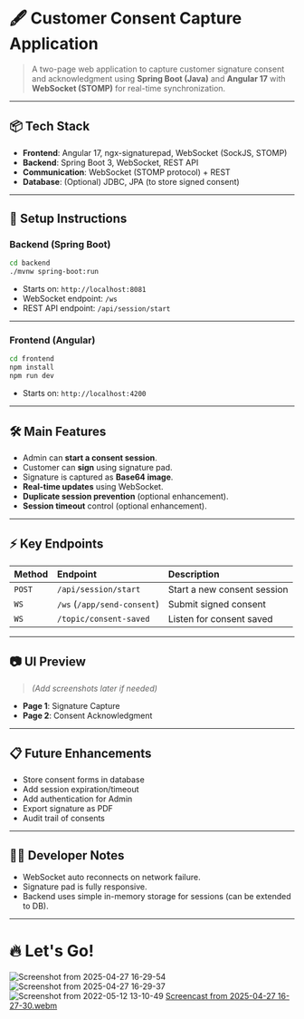 # 🖋️ Customer Consent Capture Application

> A two-page web application to capture customer signature consent and acknowledgment using **Spring Boot (Java)** and **Angular 17** with **WebSocket (STOMP)** for real-time synchronization.

---

## 📦 Tech Stack

- **Frontend**: Angular 17, ngx-signaturepad, WebSocket (SockJS, STOMP)
- **Backend**: Spring Boot 3, WebSocket, REST API
- **Communication**: WebSocket (STOMP protocol) + REST
- **Database**: (Optional) JDBC, JPA (to store signed consent)

---

## 🚀 Setup Instructions

### Backend (Spring Boot)

```bash
cd backend
./mvnw spring-boot:run
```

- Starts on: `http://localhost:8081`
- WebSocket endpoint: `/ws`
- REST API endpoint: `/api/session/start`

---

### Frontend (Angular)

```bash
cd frontend
npm install
npm run dev
```

- Starts on: `http://localhost:4200`

---

## 🛠️ Main Features

- Admin can **start a consent session**.
- Customer can **sign** using signature pad.
- Signature is captured as **Base64 image**.
- **Real-time updates** using WebSocket.
- **Duplicate session prevention** (optional enhancement).
- **Session timeout** control (optional enhancement).

---

## ⚡ Key Endpoints

| Method | Endpoint                  | Description                |
|:-------|:---------------------------|:----------------------------|
| `POST` | `/api/session/start`        | Start a new consent session |
| `WS`   | `/ws` (`/app/send-consent`)  | Submit signed consent |
| `WS`   | `/topic/consent-saved`       | Listen for consent saved |

---

## 📷 UI Preview

> _(Add screenshots later if needed)_

- **Page 1**: Signature Capture
- **Page 2**: Consent Acknowledgment

---

## 📋 Future Enhancements

- Store consent forms in database
- Add session expiration/timeout
- Add authentication for Admin
- Export signature as PDF
- Audit trail of consents

---

## 🧑‍💻 Developer Notes

- WebSocket auto reconnects on network failure.
- Signature pad is fully responsive.
- Backend uses simple in-memory storage for sessions (can be extended to DB).
---

# 🔥 Let's Go!


![Screenshot from 2025-04-27 16-29-54](https://github.com/user-attachments/assets/0ba199b5-893b-41ef-b3e4-8fb07e111d36)
![Screenshot from 2025-04-27 16-29-37](https://github.com/user-attachments/assets/805edaab-4dd5-40bf-877a-64dfcdf4213c)
![Screenshot from 2022-05-12 13-10-49](https://github.com/user-attachments/assets/f375aac2-4357-4d4e-984f-4b4a5a878adf)
[Screencast from 2025-04-27 16-27-30.webm](https://github.com/user-attachments/assets/7382bc60-318e-4c07-a964-83e9befba4e3)
